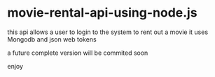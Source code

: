 # movie-rental-api-using-node.js

this api allows a user to login to the system to rent out a movie 
it uses Mongodb and json web tokens 

a future complete version will be commited soon

enjoy

